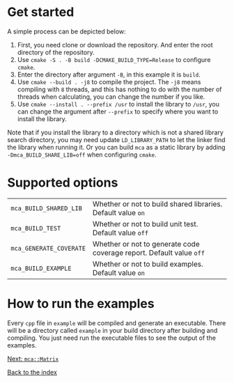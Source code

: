 # Get started
A simple process can be depicted below:

1. First, you need clone or download the repository. And enter the root directory of the repository. 
2. Use `cmake -S . -B build -DCMAKE_BUILD_TYPE=Release` to configure `cmake`.
3. Enter the directory after argument `-B`, in this example it is `build`.
4. Use `cmake --build . -j8` to compile the project. The `-j8` means compiling with `8` threads, and
this has nothing to do with the number of threads when calculating, you can change the number if you
like.
5. Use `cmake --install . --prefix /usr` to install the library to `/usr`, you can change the
argument after `--prefix` to specify where you want to install the library.

Note that if you install the library to a directory which is not a shared library search directory,
you may need update `LD_LIBRARY_PATH` to let the linker find the library when running it. Or you can
build `mca` as a static library by adding `-Dmca_BUILD_SHARE_LIB=off` when configuring `cmake`.

# Supported options
|                                      |   |
| -                                    | - |
| <nobr>`mca_BUILD_SHARED_LIB`</nobr>  | Whether or not to build shared libraries. Default value `on` |
| <nobr>`mca_BUILD_TEST`</nobr>        | Whether or not to build unit test. Default value `off` |
| <nobr>`mca_GENERATE_COVERATE`</nobr> | Whether or not to generate code coverage report. Default value `off` |
| <nobr>`mca_BUILD_EXAMPLE`</nobr>     | Whether or not to build examples. Default value `on` |

# How to run the examples
Every `cpp` file in `example` will be compiled and generate an executable. There will be a directory
called `example` in your build directory after building and compiling. You just need run the
executable files to see the output of the examples.

[Next: `mca::Matrix`](matrix.md)

[Back to the index](index.md)
